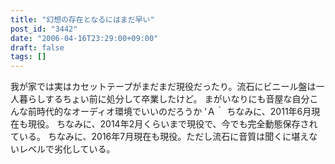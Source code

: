 ```yaml
---
title: "幻想の存在となるにはまだ早い"
post_id: "3442"
date: "2006-04-16T23:29:00+09:00"
draft: false
tags: []
---
```



我が家では実はカセットテープがまだまだ現役だったり。流石にビニール盤は一人暮らしするちょい前に処分して卒業したけど。 まがいなりにも音屋な自分こんな前時代的なオーディオ環境でいいのだろうか 'Ａ｀  ちなみに、2011年6月現在も現役。 ちなみに、2014年2月くらいまで現役で、今でも完全動態保存されている。 ちなみに、2016年7月現在も現役。ただし流石に音質は聞くに堪えないレベルで劣化している。
